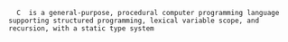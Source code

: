 
      C  is a general-purpose, procedural computer programming language supporting structured programming, lexical variable scope, and recursion, with a static type system